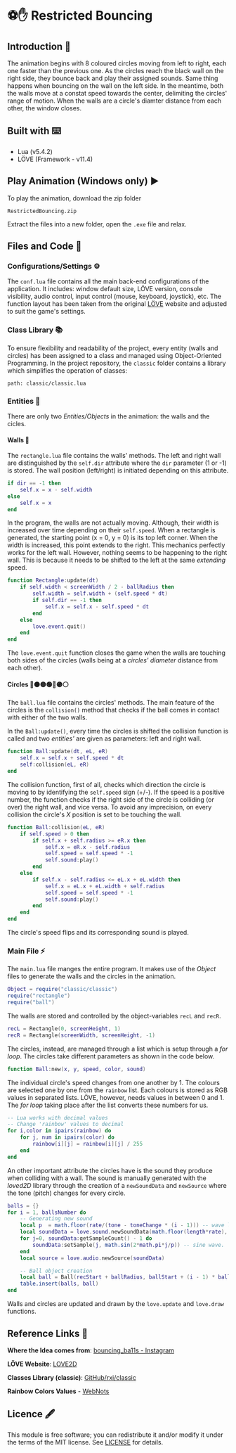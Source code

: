 # ⚽✋ Restricted Bouncing
## Introduction 📖
The animation begins with 8 coloured circles moving from left to right, each one faster than the previous one. As the circles reach the black wall on the right side, they bounce back and play their assigned sounds. Same thing happens when bouncing on the wall on the left side. In the meantime, both the walls move at a constat speed towards the center, delimiting the circles' range of motion. When the walls are a circle's diamter distance from each other, the window closes.

## Built with ⌨️
+ Lua (v5.4.2)
+ LÖVE (Framework - v11.4)

## Play Animation (Windows only) ▶️
To play the animation, download the zip folder

```
RestrictedBouncing.zip
```

Extract the files into a new folder, open the `.exe` file and relax.

## Files and Code 📄
### Configurations/Settings ⚙️
The `conf.lua` file contains all the main back-end configurations of the application. It includes: window default size, LÖVE version, console visibility, audio control, input control (mouse, keyboard, joystick), etc. The function layout has been taken from the original [LÖVE](https://love2d.org/wiki/Config_Files) website and adjusted to suit the game's settings.

### Class Library 📚
To ensure flexibility and readability of the project, every entity (walls and circles) has been assigned to a class and managed using Object-Oriented Programming. In the project repository, the `classic` folder contains a library which simplifies the operation of classes:
```
path: classic/classic.lua
```

### Entities 👥
There are only two _Entities/Objects_ in the animation: the walls and the cicles.

#### Walls 🧱
The `rectangle.lua` file contains the walls' methods. The left and right wall are distinguished by the `self.dir` attribute where the `dir` parameter (1 or -1) is stored. The wall position (left/right) is initiated depending on this attribute.

```lua
if dir == -1 then
    self.x = x - self.width
else
    self.x = x
end
```

In the program, the walls are not actually moving. Although, their width is increased over time depending on their `self.speed`. When a rectangle is generated, the starting point (x = 0, y = 0) is its top left corner. When the width is increased, this point extends to the right. This mechanics perfectly works for the left wall. However, nothing seems to be happening to the right wall. This is because it needs to be shifted to the left at the same _extending_ speed.

```lua
function Rectangle:update(dt)
    if self.width < screenWidth / 2 - ballRadius then
        self.width = self.width + (self.speed * dt)
        if self.dir == -1 then
            self.x = self.x - self.speed * dt
        end
    else
        love.event.quit()
    end
end
```

The `love.event.quit` function closes the game when the walls are touching both sides of the circles (walls being at a _circles' diameter_ distance from each other).

#### Circles 🔴🟠🟡🟢🔵🟣⚪
The `ball.lua` file contains the circles' methods. The main feature of the circles is the `collision()` method that checks if the ball comes in contact with either of the two walls.

In the `Ball:update()`, every time the circles is shifted the collision function is called and two _entities'_ are given as parameters: left and right wall.

```lua
function Ball:update(dt, eL, eR)
    self.x = self.x + self.speed * dt
    self:collision(eL, eR)
end
```

The collision function, first of all, checks which direction the circle is moving to by identifying the `self.speed` sign (+/-). If the speed is a positive number, the function checks if the right side of the circle is colliding (or over) the right wall, and vice versa. To avoid any imprecision, on every collision the circle's _X_ position is set to be touching the wall.

```lua
function Ball:collision(eL, eR)
    if self.speed > 0 then
        if self.x + self.radius >= eR.x then
            self.x = eR.x - self.radius
            self.speed = self.speed * -1
            self.sound:play()
        end
    else
        if self.x - self.radius <= eL.x + eL.width then
            self.x = eL.x + eL.width + self.radius
            self.speed = self.speed * -1
            self.sound:play()
        end
    end
end
```

The circle's speed flips and its corresponding sound is played.

### Main File ⚡
The `main.lua` file manges the entire program. It makes use of the _Object_ files to generate the walls and the circles in the animation.

```lua
Object = require("classic/classic")
require("rectangle")
require("ball")
```

The walls are stored and controlled by the object-variables `recL` and `recR`.

```lua
recL = Rectangle(0, screenHeight, 1)
recR = Rectangle(screenWidth, screenHeight, -1)
```

The circles, instead, are managed through a list which is setup through a _for loop_. The circles take different parameters as shown in the code below.

```lua
function Ball:new(x, y, speed, color, sound)
```

The individual circle's speed changes from one another by 1. The colours are selected one by one from the `rainbow` list. Each colours is stored as RGB values in separated lists. LÖVE, however, needs values in between 0 and 1. The _for loop_ taking place after the list converts these numbers for us.

```lua
-- Lua works with decimal values
-- Change 'rainbow' values to decimal
for i,color in ipairs(rainbow) do
    for j, num in ipairs(color) do
        rainbow[i][j] = rainbow[i][j] / 255
    end
end
```

An other important attribute the circles have is the sound they produce when colliding with a wall. The sound is manually generated with the _loved2D_ library through the creation of a `newSoundData` and `newSource` where the tone (pitch) changes for every circle.

```lua
balls = {}
for i = 1, ballsNumber do
    -- Generating new sound
    local p  = math.floor(rate/(tone - toneChange * (i - 1))) -- wave length in samples
    local soundData = love.sound.newSoundData(math.floor(length*rate), rate, 16, 1)
    for j=0, soundData:getSampleCount() - 1 do
        soundData:setSample(j, math.sin(2*math.pi*j/p)) -- sine wave.
    end
    local source = love.audio.newSource(soundData)

    -- Ball object creation
    local ball = Ball(recStart + ballRadius, ballStart + (i - 1) * ballDistance, ballSpeed - (i - 1) * 2, rainbow[i], source)
    table.insert(balls, ball)
end
```

Walls and circles are updated and drawn by the `love.update` and `love.draw` functions.

## Reference Links 🔗
**Where the Idea comes from**: [bouncing_ba11s - Instagram](https://www.instagram.com/reel/C0k3KLTOXuk/?igshid=MjJkMmIyYzQxYw==)

**LÖVE Website**: [LOVE2D](https://love2d.org/wiki/Main_Page)

**Classes Library (classic)**: [GitHub/rxi/classic](https://github.com/rxi/classic)

**Rainbow Colors Values** - [WebNots](https://www.webnots.com/vibgyor-rainbow-color-codes/)

## Licence 🖋️
This module is free software; you can redistribute it and/or modify it under
the terms of the MIT license. See [LICENSE](../LICENCE) for details.